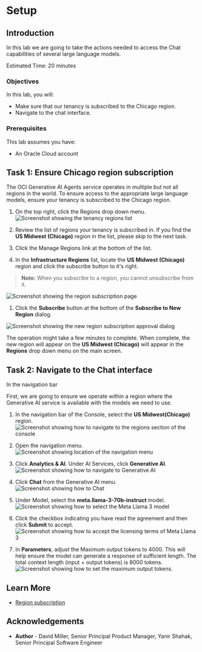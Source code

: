 # Setup

## Introduction

In this lab we are going to take the actions needed to access the Chat capabilities of several large language models.

Estimated Time: 20 minutes

### Objectives

In this lab, you will:

* Make sure that our tenancy is subscribed to the Chicago region.
* Navigate to the chat interface.

### Prerequisites

This lab assumes you have:

* An Oracle Cloud account

## Task 1: Ensure Chicago region subscription

The OCI Generative AI Agents service operates in multiple but not all regions in the world.  To ensure access to the appropriate large language models, ensure your tenancy is subscribed to the Chicago region.


1. On the top right, click the Regions drop down menu.  
![Screenshot showing the tenancy regions list](./images/regions-list.png)

1. Review the list of regions your tenancy is subscribed in. If you find the **US Midwest (Chicago)** region in the list, please skip to the next task.

1. Click the Manage Regions link at the bottom of the list.

1. In the **Infrastructure Regions** list, locate the **US Midwest (Chicago)** region and click the subscribe button to it's right.

  > **Note:** When you subscribe to a region, you cannot unsubscribe from it.

  ![Screenshot showing the region subscription page](./images/infrastructure-regions.png)

1. Click the **Subscribe** button at the bottom of the **Subscribe to New Region** dialog.

  ![Screenshot showing the new region subscription approval dialog](./images/subscribe-new-region-dialog.png)

The operation might take a few minutes to complete. When complete, the new region will appear on the **US Midwest (Chicago)** will appear in the **Regions** drop down menu on the main screen.

## Task 2: Navigate to the Chat interface

In the navigation bar

First, we are going to ensure we operate within a region where the Generative AI service is available with the models we need to use.

1. In the navigation bar of the Console, select the **US Midwest(Chicago)** region.  
  ![Screenshot showing how to navigate to the regions section of the console](./images/select-chicago-region.png)

1. Open the navigation menu.  
  ![Screenshot showing location of the navigation menu](./images/navigation-menu.png)

1. Click **Analytics & AI**. Under AI Services, click **Generative AI**.  
  ![Screenshot showing how to navigate to Generative AI](./images/select-generative-ai.png)

1. Click **Chat** from the Generative AI menu.  
  ![Screenshot showing how to Chat](./images/select-chat.png)

1. Under Model, select the **meta.llama-3-70b-instruct** model.  
  ![Screenshot showing how to select the Meta Llama 3 model](./images/select-llama.png)

1. Click the checkbox indicating you have read the agreement and then click **Submit** to accept.  
  ![Screenshot showing how to accept the licensing terms of Meta Llama 3](./images/llama-licensing-terms.png)

1. In **Parameters**, adjust the Maximum output tokens to 4000.  This will help ensure the model can generate a response of sufficient length.  The total context length (input + output tokens) is 8000 tokens.  
  ![Screenshot showing how to set the maximum output tokens.](./images/set-output-tokens.png)



## Learn More

* [Region subscription](https://docs.oracle.com/en-us/iaas/Content/Identity/Tasks/managingregions.htm#ariaid-title7)

## Acknowledgements

* **Author** - David Miller, Senior Principal Product Manager, Yanir Shahak, Senior Principal Software Engineer
